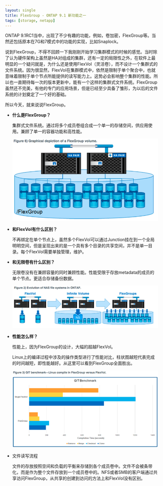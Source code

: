 ```yaml
---
layout: single
title: FlexGroup - ONTAP 9.1 新功能之一
tags: [storage, netapp]
---
```


ONTAP 9.1RC1当中，出现了不少有趣的功能，例如，卷加密，FlexGroup等。当然还包括原本在7G和7模式中的功能的实现，比如Snaplock。

说到FlexGroup，不得不回顾一下我刚刚开始学习集群模式的时候的感觉。当时除了认为硬件架构上虽然是HA对组成的集群，还有一定的局限性之外，在软件上最明显的一个疑问就是，为什么还是使用FlexVol（灵活卷），而不设计一个集群式的文件系统。因为很显然，FlexVol在集群模式中，依然是限制于单个聚合中，也就意味着限制于单个节点所能提供的读写能力上。这势必会影响整个集群的性能。所以也一直期待每一次的版本更新中，能有一个这样的集群式文件系统。FlexGroup虽然还不完美，有他的专门的应用场景，但是已经至少具备了雏形，为以后的文件系统的计划奠定了一个好的基础。

所以今天，就来说说FlexGroup。

* **什么是FlexGroup？**

  集群式文件系统。通过将多个成员卷组合成一个单一的存储空间，供应用使用。兼顾了单一的容器功能和高性能。

  ![image](../img/cDOT/flexgroup2.png)

* **和FlexVol有什么区别？**

  不再绑定在单个节点上，虽然多个FlexVol可以通过Junction挂在到一个全局明明空间，但是呈现出来的是一个具有多个目录的共享空间，并不是单一目录。每个FlexVol需要单独管理，维护。

* **和无限卷有什么区别？**

  无限卷没有在兼顾容量的同时兼顾性能。性能受限于存放metadata的成员的单个节点。更适合存储备份数据。

  ![image](../img/cDOT/flexgroup1.png)

- **性能怎么样？**

  性能上，因为FlexGroup的设计，大幅的超越FlexVol。

  Linux上的编译过程中涉及的操作类型进行了性能对比，柱状图越短代表完成的时间越短，即性能越好。从这里可以看到FlexGroup全面胜出。

  ![image](../img/cDOT/flexgroup3.png)



* 文件读写流程

  文件的存放按照空间和负载的平衡来存储到各个成员卷中。文件不会被条带化，而是作为整个文件存放到一个成员卷中的。NFS或者SMB的客户端通过共享访问FlexGroup，从共享的创建到访问的方法上和FlexVol没有区别。
